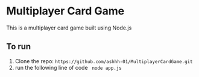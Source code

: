 # Multiplayer Card Game
This is a multiplayer card game built using Node.js
## To run
1. Clone the repo: `https://github.com/ashhh-01/MultiplayerCardGame.git`
2. run the following line of code
``` node app.js```